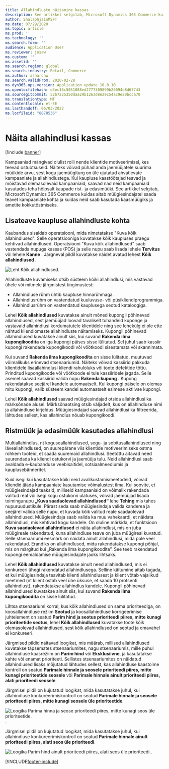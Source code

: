 ```yaml
---
title: Allahindluste näitamine kassas
description: See artikkel selgitab, Microsoft Dynamics 365 Commerce kuidas aitab müügiesindajatel saada teavet kampaaniate kohta ja kuidas neid saab kasutada kaasmüügiks ja ametite kokkutõstmiseks.
author: ShalabhjainMSFT
ms.date: 07/29/2020
ms.topic: article
ms.prod: ''
ms.technology: ''
ms.search.form: ''
audience: Application User
ms.reviewer: josaw
ms.custom: ''
ms.assetid: ''
ms.search.region: global
ms.search.industry: Retail, Commerce
ms.author: asharchw
ms.search.validFrom: 2020-02-28
ms.dyn365.ops.version: Application update 10.0.10
ms.openlocfilehash: e3ec16c5051088ed2777309899b26094e8d67743
ms.sourcegitcommit: 52b7225350daa29b1263d8e29c54ac9e20bcca70
ms.translationtype: MT
ms.contentlocale: et-EE
ms.lasthandoff: 06/03/2022
ms.locfileid: "8878536"
---
```

# <a name="show-discounts-in-pos"></a>Näita allahindlusi kassas

[!include [banner](includes/banner.md)]

Kampaaniad mängivad olulist rolli nende klientide motiveerimisel, kes teevad ostuotsuseid. Näiteks võivad pühad anda jaemüüjatele suurima müükide arvu, sest kogu jaemüügiturg on üle ujutatud ahvatlevate kampaaniate ja allahindlustega. Kui kaupluse kaastöötajad teavad ja mõistavad olemasolevaid kampaaniaid, saavad nad neid kampaaniaid kasutades teha hõlpsalt kaupade rist- ja edasimüüki. See artikkel selgitab, Microsoft Dynamics 365 Commerce kuidas aitab müügiesindajatel saada teavet kampaaniate kohta ja kuidas neid saab kasutada kaasmüügiks ja ametite kokkutõstmiseks.

## <a name="learn-about-store-discounts"></a>Lisateave kaupluse allahindluste kohta

Kaubandus sisaldab operatsiooni, mida nimetatakse "Kuva kõik allahindlused". Selle operatsiooniga kuvatakse kõik kaupluses praegu kehtivad allahindlused. Operatsiooni "Kuva kõik allahindlused" saab vastendada nupuga kassas (POS) ja selle nupu saab lisada lehele **Tervitus** või lehele **Kanne** . Järgneval pildil kuvatakse näidet avatud lehest **Kõik allahindlused** .

![Leht Kõik allahindlused.](./media/View_all_discounts.png "Leht Kõik allahindlused")

Allahindluste kuvamiseks otsib süsteem kõiki allahindlusi, mis vastavad ühele või mitmele järgmistest tingimustest:

- Allahindluse rühm ühtib kaupluse hinnarühmaga.
- Allahindlusrühm on vastendatud kuuluvuse- või püsikliendiprogrammiga.
- Allahindlusrühm on vastendatud kauplusega seotud kataloogiga.

Lehel **Kõik allahindlused** kuvatakse ainult mõned kupongil põhinevad allahindlused, sest jaemüüjad loovad tavaliselt tuhandeid kuponge ja vastavaid allahindlusi kordumatutele klientidele ning see lehekülg ei ole ette nähtud kliendiomaste allahindluste näitamiseks. Kupongil põhinevad allahindlused kuvatakse ainult siis, kui suvand **Rakenda ilma kupongikoodita** on iga kupongi päises sisse lülitatud. Sel juhul saab kassiir kupongi rakendada kupongikoodi või vöötkoodi sisestamata või skannimata.

Kui suvand **Rakenda ilma kupongikoodita** on sisse lülitatud, muutuvad võimalikuks erinevad stsenaariumid. Näiteks võivad kassiirid pakkuda klientidele lisaallahindlusi kliendi rahuloluks või toote defektide tõttu. Prinditud kupongikoode või vöötkoode ei tule kassiiridele jagada. Selle asemel saavad kassiirid valida nupu **Rakenda kupong** . Kupong rakendatakse seejärel kandele automaatselt. Kui kupongi päisele on olemas mitu kupongi, valib süsteem kandel automaatselt esimese aktiivse kupongi.

Lehel **Kõik allahindlused** saavad müügiesindajad otsida allahindlusi ka märksõnade alusel. Märksõnaotsing otsib väljadelt, kus on allahindluse nimi ja allahindluse kirjeldus. Müügiesindajad saavad allahindlusi ka filtreerida, lähtudes sellest, kas allahindlus nõuab kupongikoodi.

## <a name="cross-sell-and-upsell-by-using-discounts"></a>Ristmüük ja edasimüük kasutades allahindlusi

Multiallahindlus, nt koguseallahindlused, segu- ja sobitusallahindlused ning läveallahindlused, on suurepärane viis klientide motiveerimiseks ostma rohkem tooteid, et saada suuremaid allahindlusi. Seetõttu aitavad need suurendada ka kliendi ostukorvi ja jaemüüja tulu. Neid allahindlusi saab avaldada e-kaubanduse veebisaitidel, sotsiaalmeediumis ja kauplusebänneritel.

Kuid isegi kui kasutatakse kõiki neid avalikustamismeetodeid, võivad kliendid jääda kampaaniate kasutamise võimalustest ilma. Kui soovite, et müügiesindajad teaksid, milliseid kampaaniaid on võimalik rakendada valitud real või isegi kogu ostukorvi ulatuses, võivad jaemüüjad lisada toimingunupu **„Kuva saadaolevad allahindlused“** lehe **Tehing** mis tahes nupuruudustikule. Pärast seda saab müügiesindaja valida kanderea ja seejärel valida selle nupu, et kuvada kõik valitud reale saadaolevad allahindlused. Müügiesindaja saab valida ka muu vahekaardi, et näidata allahindlusi, mis kehtivad kogu kandele. On oluline märkida, et funktsioon **Kuva saadaolevad allahindlused** ei näita allahindlusi, mis on juba müügireale rakendatud, kuna allahindluse teave on juba müügireal kuvatud. Selle stsenaariumi eesmärk on näidata ainult allahindlusi, mida pole veel rakendatud. Erandiks on allahindlused, mida rakendatakse kupongi põhjal, mis on märgitud kui „Rakenda ilma kupongikoodita”. See teeb rakendatud kupongi eemaldamise müügiesindajate jaoks lihtsaks.

Lehel **Kõik allahindlused** kuvatakse ainult need allahindlused, mis ei konkureeri ühegi rakendatud allahindlusega. Selline käitumine aitab tagada, et kui müügiesindaja teavitab klienti allahindlusest ja klient võtab vajalikud meetmed (nt klient ostab veel ühe üksuse, et saada 10 protsenti allahindlust), rakendatakse allahindlus kandele. Kupongil põhinevad allahindlused kuvatakse ainult siis, kui suvand **Rakenda ilma kupongikoodita** on sisse lülitatud.

Lihtsa stsenaariumi korral, kus kõik allahindlused on sama prioriteediga, on koosallahindluse režiim **Seotud** ja koosallahindluse korrigeerimise juhtelement on seatud **Parim hind ja seotus prioriteedi piires, mitte kunagi prioriteetide seotus**, lehel **Kõik allahindlused** kuvatakse toote kõik olemasolevad allahindlused, sest kõik allahindlused on seotud ja omavahel ei konkureeri.

Järgmised pildid näitavad loogikat, mis määrab, millised allahindlused kuvatakse täpsemates stsenaariumites, nagu stsenaariumis, mille puhul allahindluse kaasrežiim on **Parim hind** või **Eksklusiivne**, ja kasutatakse kahte või enamat prioriteeti. Sellistes stsenaariumites on näidatud allahindlused lisaks mõjutatud lähtudes sellest, kas allahindluse kaastoime kontroll on seatud **Parimale hinnale ja seosele prioriteedi piires, mitte kunagi prioriteetide seosele** või **Parimale hinnale ainult prioriteedi piires, alati prioriteedi seosele**.

Järgmisel pildil on kujutatud loogikat, mida kasutatakse juhul, kui allahindluse konkureerimiskontroll on seatud **Parimale hinnale ja seosele prioriteedi piires, mitte kunagi seosele üle prioriteetide**.

![Loogika Parima hinna ja seose prioriteedi piires, mitte kunagi seos üle prioriteetide.](./media/Model_1.png "Loogika Parim hind ja seos prioriteedi piires, mitte kunagi seos üle prioriteetide").

Järgmisel pildil on kujutatud loogikat, mida kasutatakse juhul, kui allahindluse konkureerimiskontroll on seatud **Parimale hinnale ainult prioriteedi piires, alati seos üle prioriteedi**.

![Loogika Parim hind ainult prioriteedi piires, alati seos üle prioriteedi.](./media/Model_2.png "Loogika Parim hind ainult prioriteedi piires, alati seos üle prioriteedi").


[!INCLUDE[footer-include](../includes/footer-banner.md)]